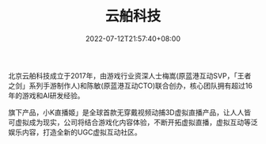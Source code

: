 ﻿---
weight: 
title: "云舶科技"
description: "小K直播姬 - 首款无穿戴3D虚拟直播产品，视频动捕黑科技，自研二次元捏人系统，免费使用，人人皆可3D虚拟直播！"
date: 2022-07-12T21:57:40+08:00
lastmod: 2022-07-12T16:45:40+08:00
draft: false
authors: ["june"]
featuredImage: "434.jpg"
link: "https://www.yunboai.com/home/"
tags: ["云舶科技","虚拟会议"]
categories: ["navigation"]
navigation: ["虚拟会议"]
lightgallery: true
toc: true
pinned: false
recommend: false
recommend1: false
---
北京云舶科技成立于2017年，由游戏行业资深人士梅嵩(原蓝港互动SVP，「王者之剑」系列手游制作人)和陈敏(原蓝港互动CTO)联合创办，核心团队拥有超过16年的游戏和AI研发经验。

旗下产品，小K直播姬」是全球首款无穿戴视频动捕3D虚拟直播产品，让人人皆可虚拟成为现实，公司将结合游戏化内容体验，不断开拓虚拟直播，虚拟互动等泛娱乐内容，打造全新的UGC虚拟互动社区。